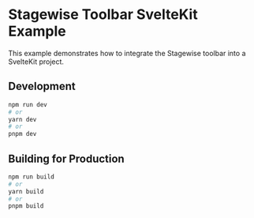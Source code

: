 # Stagewise Toolbar SvelteKit Example

This example demonstrates how to integrate the Stagewise toolbar into a SvelteKit project.

## Development

```bash
npm run dev
# or
yarn dev
# or
pnpm dev
```

## Building for Production

```bash
npm run build
# or
yarn build
# or
pnpm build
```

